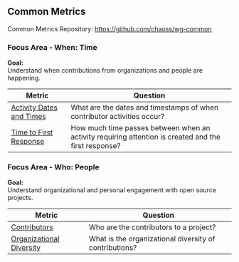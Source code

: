 ## Common Metrics
Common Metrics Repository: https://github.com/chaoss/wg-common

### Focus Area - When: Time

**Goal:**  
Understand when contributions from organizations and people are happening.

<div>
<table>
  <thead><tr><th>Metric</th><th>Question</th></tr></thead>
<tbody>
  <tr><td><a href="https://github.com/chaoss/wg-common/blob/master/focus-areas/when/activity-dates-and-times.md">Activity Dates and Times</a></td><td>What are the dates and timestamps of when contributor activities occur?</td></tr>
  <tr><td><a href="https://github.com/chaoss/wg-common/blob/master/focus-areas/when/time-to-first-response.md">Time to First Response</a></td><td>How much time passes between when an activity requiring attention is created and the first response?</td></tr>
</tbody>
</table>
</div>

### Focus Area - Who: People

**Goal:**  
Understand organizational and personal engagement with open source projects.

<div>
<table>
  <thead><tr><th>Metric</th><th>Question</th></tr></thead>
<tbody>
  <tr><td><a href="https://github.com/chaoss/wg-common/blob/master/focus-areas/who/contributors.md">Contributors</a></td><td>Who are the contributors to a project?</td></tr>
  <tr><td><a href="https://github.com/chaoss/wg-common/blob/master/focus-areas/who/organizational-diversity.md">Organizational Diversity</a></td><td>What is the organizational diversity of contributions?</td></tr>
</tbody>
</table>
</div>
